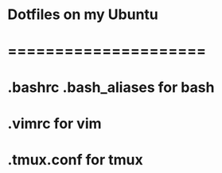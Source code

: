 # Dotfiles on my Ubuntu
# =====================

# .bashrc .bash_aliases for bash
# .vimrc for vim
# .tmux.conf for tmux

